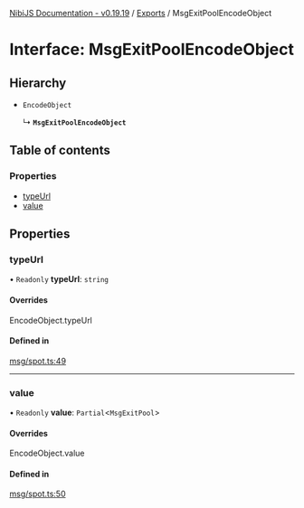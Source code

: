 [NibiJS Documentation - v0.19.19](../intro.md) / [Exports](../modules.md) / MsgExitPoolEncodeObject

# Interface: MsgExitPoolEncodeObject

## Hierarchy

- `EncodeObject`

  ↳ **`MsgExitPoolEncodeObject`**

## Table of contents

### Properties

- [typeUrl](MsgExitPoolEncodeObject.md#typeurl)
- [value](MsgExitPoolEncodeObject.md#value)

## Properties

### typeUrl

• `Readonly` **typeUrl**: `string`

#### Overrides

EncodeObject.typeUrl

#### Defined in

[msg/spot.ts:49](https://github.com/NibiruChain/ts-sdk/blob/f06ff7b1/packages/nibijs/src/msg/spot.ts#L49)

___

### value

• `Readonly` **value**: `Partial`<`MsgExitPool`\>

#### Overrides

EncodeObject.value

#### Defined in

[msg/spot.ts:50](https://github.com/NibiruChain/ts-sdk/blob/f06ff7b1/packages/nibijs/src/msg/spot.ts#L50)
